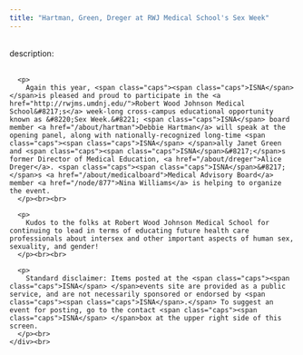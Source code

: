 ```yaml
---
title: "Hartman, Green, Dreger at RWJ Medical School's Sex Week"
---
```


<div class="flexinode-body flexinode-2">
  <div class="flexinode-textarea-1">
    <div class="form-item">
      <br> <label>description:</label><br /> <br> 
      
      <p>
        Again this year, <span class="caps"><span class="caps">ISNA</span> </span>is pleased and proud to participate in the <a href="http://rwjms.umdnj.edu/">Robert Wood Johnson Medical School&#8217;s</a> week-long cross-campus educational opportunity known as &#8220;Sex Week.&#8221; <span class="caps">ISNA</span> board member <a href="/about/hartman">Debbie Hartman</a> will speak at the opening panel, along with nationally-recognized long-time <span class="caps"><span class="caps">ISNA</span> </span>ally Janet Green and <span class="caps"><span class="caps">ISNA</span>&#8217;</span>s former Director of Medical Education, <a href="/about/dreger">Alice Dreger</a>. <span class="caps"><span class="caps">ISNA</span>&#8217;</span>s <a href="/about/medicalboard">Medical Advisory Board</a> member <a href="/node/877">Nina Williams</a> is helping to organize the event.
      </p><br><br>
      
      <p>
        Kudos to the folks at Robert Wood Johnson Medical School for continuing to lead in terms of educating future health care professionals about intersex and other important aspects of human sex, sexuality, and gender!
      </p><br><br>
      
      <p>
        Standard disclaimer: Items posted at the <span class="caps"><span class="caps">ISNA</span> </span>events site are provided as a public service, and are not necessarily sponsored or endorsed by <span class="caps"><span class="caps">ISNA</span>.</span> To suggest an event for posting, go to the contact <span class="caps"><span class="caps">ISNA</span> </span>box at the upper right side of this screen.
      </p><br>
    </div><br>
  </div>
</div>